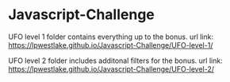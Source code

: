 # Javascript-Challenge

UFO level 1 folder contains everything up to the bonus.
url link: https://lpwestlake.github.io/Javascript-Challenge/UFO-level-1/


UFO level 2 folder includes additonal filters for the bonus.
url link: https://lpwestlake.github.io/Javascript-Challenge/UFO-level-2/
